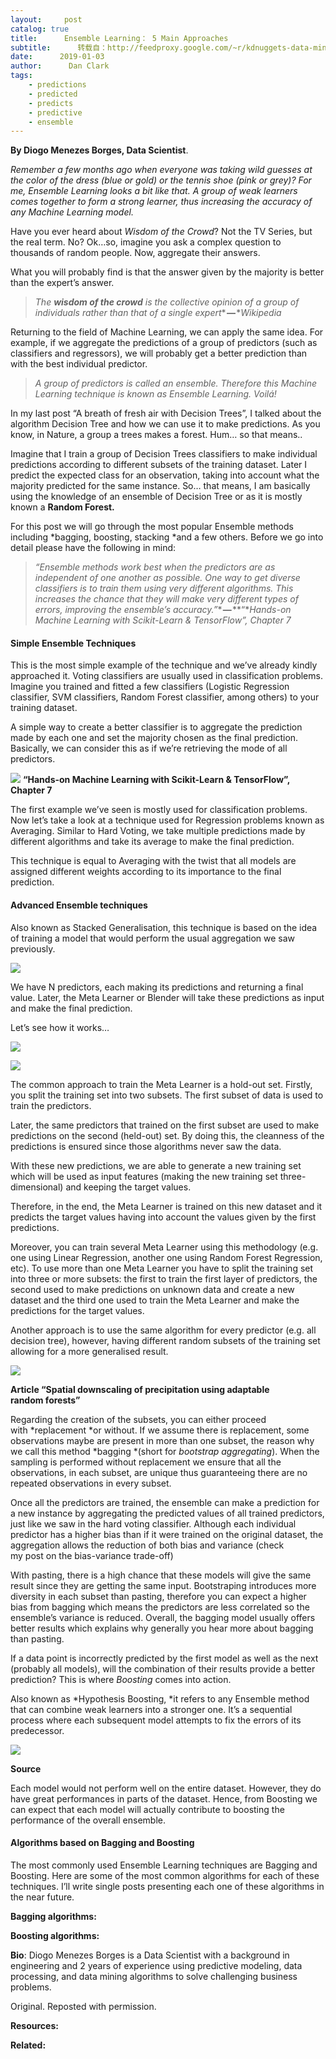 ```yaml
---
layout:     post
catalog: true
title:      Ensemble Learning： 5 Main Approaches
subtitle:      转载自：http://feedproxy.google.com/~r/kdnuggets-data-mining-analytics/~3/d7O8Q1n2kyg/ensemble-learning-5-main-approaches.html
date:      2019-01-03
author:      Dan Clark
tags:
    - predictions
    - predicted
    - predicts
    - predictive
    - ensemble
---
```


**By Diogo Menezes Borges, Data Scientist**.

*Remember a few months ago when everyone was taking wild guesses at the color of the dress (blue or gold) or the tennis shoe (pink or grey)? For me, Ensemble Learning looks a bit like that. A group of weak learners comes together to form a strong learner, thus increasing the accuracy of any Machine Learning model.*

Have you ever heard about *Wisdom of the Crowd*? Not the TV Series, but the real term. No? Ok…so, imagine you ask a complex question to thousands of random people. Now, aggregate their answers.

What you will probably find is that the answer given by the majority is better than the expert’s answer.

> *The **wisdom of the crowd** is the collective opinion of a group of individuals rather than that of a single expert** **—** **Wikipedia*

Returning to the field of Machine Learning, we can apply the same idea. For example, if we aggregate the predictions of a group of predictors (such as classifiers and regressors), we will probably get a better prediction than with the best individual predictor.

> *A group of predictors is called an ensemble. Therefore this Machine Learning technique is known as Ensemble Learning. Voilá!*

In my last post “A breath of fresh air with Decision Trees”, I talked about the algorithm Decision Tree and how we can use it to make predictions. As you know, in Nature, a group a trees makes a forest. Hum… so that means..



Imagine that I train a group of Decision Trees classifiers to make individual predictions according to different subsets of the training dataset. Later I predict the expected class for an observation, taking into account what the majority predicted for the same instance. So… that means, I am basically using the knowledge of an ensemble of Decision Tree or as it is mostly known a **Random Forest.**

For this post we will go through the most popular Ensemble methods including *bagging, boosting, stacking *and a few others. Before we go into detail please have the following in mind:

> *“Ensemble methods work best when the predictors are as independent of one another as possible. One way to get diverse classifiers is to train them using very different algorithms. This increases the chance that they will make very different types of errors, improving the ensemble’s accuracy.”** **—** **“**Hands-on Machine Learning with Scikit-Learn & TensorFlow”, Chapter 7*

#### Simple Ensemble Techniques

This is the most simple example of the technique and we’ve already kindly approached it. Voting classifiers are usually used in classification problems. Imagine you trained and fitted a few classifiers (Logistic Regression classifier, SVM classifiers, Random Forest classifier, among others) to your training dataset.

A simple way to create a better classifier is to aggregate the prediction made by each one and set the majority chosen as the final prediction. Basically, we can consider this as if we’re retrieving the mode of all predictors.

![](https://cdn-images-1.medium.com/max/1000/0*c0Eg6-UArkslgviw.png)
**“Hands-on Machine Learning with Scikit-Learn & TensorFlow”, Chapter 7**

The first example we’ve seen is mostly used for classification problems. Now let’s take a look at a technique used for Regression problems known as Averaging. Similar to Hard Voting, we take multiple predictions made by different algorithms and take its average to make the final prediction.

This technique is equal to Averaging with the twist that all models are assigned different weights according to its importance to the final prediction.

#### Advanced Ensemble techniques

Also known as Stacked Generalisation, this technique is based on the idea of training a model that would perform the usual aggregation we saw previously.

![](https://cdn-images-1.medium.com/max/1000/0*sOtXk_8ZftGGU00_.png)


We have N predictors, each making its predictions and returning a final value. Later, the Meta Learner or Blender will take these predictions as input and make the final prediction.

Let’s see how it works…

![](https://cdn-images-1.medium.com/max/750/0*V6sm-G93QWdzlcxt)


![](https://cdn-images-1.medium.com/max/750/0*uCCKRRCpA0R7OJ8Q)


The common approach to train the Meta Learner is a hold-out set. Firstly, you split the training set into two subsets. The first subset of data is used to train the predictors.

Later, the same predictors that trained on the first subset are used to make predictions on the second (held-out) set. By doing this, the cleanness of the predictions is ensured since those algorithms never saw the data.

With these new predictions, we are able to generate a new training set which will be used as input features (making the new training set three-dimensional) and keeping the target values.

Therefore, in the end, the Meta Learner is trained on this new dataset and it predicts the target values having into account the values given by the first predictions.

Moreover, you can train several Meta Learner using this methodology (e.g. one using Linear Regression, another one using Random Forest Regression, etc). To use more than one Meta Learner you have to split the training set into three or more subsets: the first to train the first layer of predictors, the second used to make predictions on unknown data and create a new dataset and the third one used to train the Meta Learner and make the predictions for the target values.

Another approach is to use the same algorithm for every predictor (e.g. all decision tree), however, having different random subsets of the training set allowing for a more generalised result.

![](https://cdn-images-1.medium.com/max/1000/1*35OMH6tOvAKsIj6HBmuCEw.png)


**Article “Spatial downscaling of precipitation using adaptable random forests”**

Regarding the creation of the subsets, you can either proceed with *replacement *or without. If we assume there is replacement, some observations maybe are present in more than one subset, the reason why we call this method *bagging *(short for *bootstrap aggregating*). When the sampling is performed without replacement we ensure that all the observations, in each subset, are unique thus guaranteeing there are no repeated observations in every subset.

Once all the predictors are trained, the ensemble can make a prediction for a new instance by aggregating the predicted values of all trained predictors, just like we saw in the hard voting classifier. Although each individual predictor has a higher bias than if it were trained on the original dataset, the aggregation allows the reduction of both bias and variance (check my post on the bias-variance trade-off)

With pasting, there is a high chance that these models will give the same result since they are getting the same input. Bootstraping introduces more diversity in each subset than pasting, therefore you can expect a higher bias from bagging which means the predictors are less correlated so the ensemble’s variance is reduced. Overall, the bagging model usually offers better results which explains why generally you hear more about bagging than pasting.

If a data point is incorrectly predicted by the first model as well as the next (probably all models), will the combination of their results provide a better prediction? This is where *Boosting* comes into action.

Also known as *Hypothesis Boosting, *it refers to any Ensemble method that can combine weak learners into a stronger one. It’s a sequential process where each subsequent model attempts to fix the errors of its predecessor.

![](https://cdn-images-1.medium.com/max/1000/1*Rc8zmJUYZU0tq3wrCKuUNg.png)


**Source**

Each model would not perform well on the entire dataset. However, they do have great performances in parts of the dataset. Hence, from Boosting we can expect that each model will actually contribute to boosting the performance of the overall ensemble.

#### Algorithms based on Bagging and Boosting

The most commonly used Ensemble Learning techniques are Bagging and Boosting. Here are some of the most common algorithms for each of these techniques. I’ll write single posts presenting each one of these algorithms in the near future.

**Bagging algorithms:**

**Boosting algorithms:**

**Bio**: Diogo Menezes Borges is a Data Scientist with a background in engineering and 2 years of experience using predictive modeling, data processing, and data mining algorithms to solve challenging business problems.

Original. Reposted with permission.

**Resources:**

**Related:**


